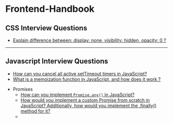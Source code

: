 # Frontend-Handbook

## CSS Interview Questions
  - [Explain difference between: display: none, visibility: hidden, opacity: 0 ?](https://github.com/AkshayChandole/Frontend-Handbook/blob/main/CSSInterviewQuestions/ExplainDifferenceBetweenDisplayNoneVisibilityHiddenOpacity.md#explain-difference-between-display-none-visibility-hidden-opacity-0)

---

## Javascript Interview Questions
  - [How can you cancel all active setTimeout timers in JavaScript?](https://github.com/AkshayChandole/Frontend-Handbook/blob/main/JavascriptInterviewQuestions/HowCanYouCancelAllActiveSetTimeoutTimersInJavaScript.md#how-can-you-cancel-all-active-settimeout-timers-in-javascript)
  - [What is a memoization function in JavaScript, and how does it work ?](https://github.com/AkshayChandole/Frontend-Handbook/blob/main/JavascriptInterviewQuestions/WhatIsAMemoizationFunctionInJavaScriptAndHowDoesItWork.md#what-is-a-memoization-function-in-javascript-and-how-does-it-work)

* Promises  
  - [How can you implement `Promise.any()` in JavaScript?](https://github.com/AkshayChandole/Frontend-Handbook/blob/main/JavascriptInterviewQuestions/HowCanYouImplementPromiseAnyInJavaScript.md#how-can-you-implement-promiseany-in-javascript)
  - [How would you implement a custom Promise from scratch in JavaScript? Additionally, how would you implement the .finally() method for it?]()
  - 
